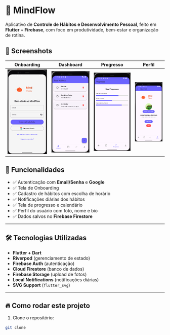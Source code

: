 # 🧠 MindFlow

Aplicativo de **Controle de Hábitos e Desenvolvimento Pessoal**, feito em **Flutter + Firebase**, com foco em produtividade, bem-estar e organização de rotina.

## 📱 Screenshots
| Onboarding | Dashboard | Progresso | Perfil |
|:--:|:--:|:--:|:--:|
| ![](assets/images/onboarding.png) | ![](assets/images/dashboard.png) | ![](assets/images/progresso.png) | ![](assets/images/perfil.png) |

## 🚀 Funcionalidades

- ✅ Autenticação com **Email/Senha** e **Google**
- ✅ Tela de Onboarding
- ✅ Cadastro de hábitos com escolha de horário
- ✅ Notificações diárias dos hábitos
- ✅ Tela de progresso e calendário
- ✅ Perfil do usuário com foto, nome e bio
- ✅ Dados salvos no **Firebase Firestore**

---

## 🛠️ Tecnologias Utilizadas

- **Flutter + Dart**
- **Riverpod** (gerenciamento de estado)
- **Firebase Auth** (autenticação)
- **Cloud Firestore** (banco de dados)
- **Firebase Storage** (upload de fotos)
- **Local Notifications** (notificações diárias)
- **SVG Support** (`flutter_svg`)

---

## 🔥 Como rodar este projeto

1. Clone o repositório:

```bash
git clone
